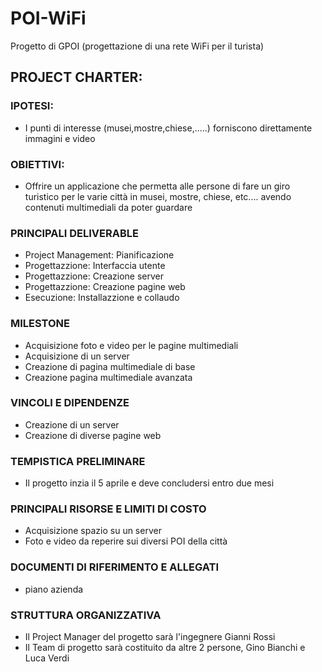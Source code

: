 # POI-WiFi      
Progetto di GPOI (progettazione di una rete WiFi per il turista)


## PROJECT CHARTER:

### IPOTESI:
- I punti di interesse (musei,mostre,chiese,.....) forniscono direttamente immagini e video 

### OBIETTIVI:
- Offrire un applicazione che permetta alle persone di fare un giro turistico per le varie città in musei, mostre, chiese, etc.... avendo contenuti multimediali da poter guardare

### PRINCIPALI DELIVERABLE
- Project Management: Pianificazione
- Progettazzione: Interfaccia utente
- Progettazzione: Creazione server  
- Progettazzione: Creazione pagine web
- Esecuzione: Installazzione e collaudo 

### MILESTONE
- Acquisizione foto e video per le pagine multimediali
- Acquisizione di un server
- Creazione di pagina multimediale di base
- Creazione pagina multimediale avanzata 

### VINCOLI E DIPENDENZE 
- Creazione di un server 
- Creazione di diverse pagine web

### TEMPISTICA PRELIMINARE
- Il progetto inzia il 5 aprile e deve concludersi entro due mesi

### PRINCIPALI RISORSE E LIMITI DI COSTO 
- Acquisizione spazio su un server
- Foto e video da reperire sui diversi POI della città 
 
### DOCUMENTI DI RIFERIMENTO E ALLEGATI 
- piano azienda

### STRUTTURA ORGANIZZATIVA
- Il Project Manager del progetto sarà l'ingegnere Gianni Rossi 
- Il Team di progetto sarà costituito da altre 2 persone, Gino Bianchi e Luca Verdi
